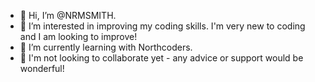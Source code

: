 - 👋 Hi, I’m @NRMSMITH.
- 👀 I’m interested in improving my coding skills. I'm very new to coding and I am looking to improve!
- 🌱 I’m currently learning with Northcoders.
- 💞️ I'm not looking to collaborate yet - any advice or support would be wonderful!

<!---
NRMSMITH/NRMSMITH is a ✨ special ✨ repository because its `README.md` (this file) appears on your GitHub profile.
You can click the Preview link to take a look at your changes.
--->
